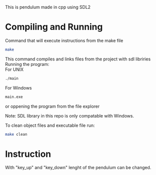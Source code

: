 This is pendulum made in cpp using SDL2     

# Compiling and Running
Command that will execute instructions from the make file 
```bash
make
```
This command compiles and links files from the project with sdl libriries     
Running the program:     
For UNIX
```bash
./main
```
For Windows     
```bash
main.exe
```     
or oppening the program from the file explorer


Note: SDL library in this repo is only compatable with Windows.


To clean object files and executable file run:
```bash
make clean
```

# Instruction
With "key_up" and "key_down" lenght of the pendulum can be changed.


